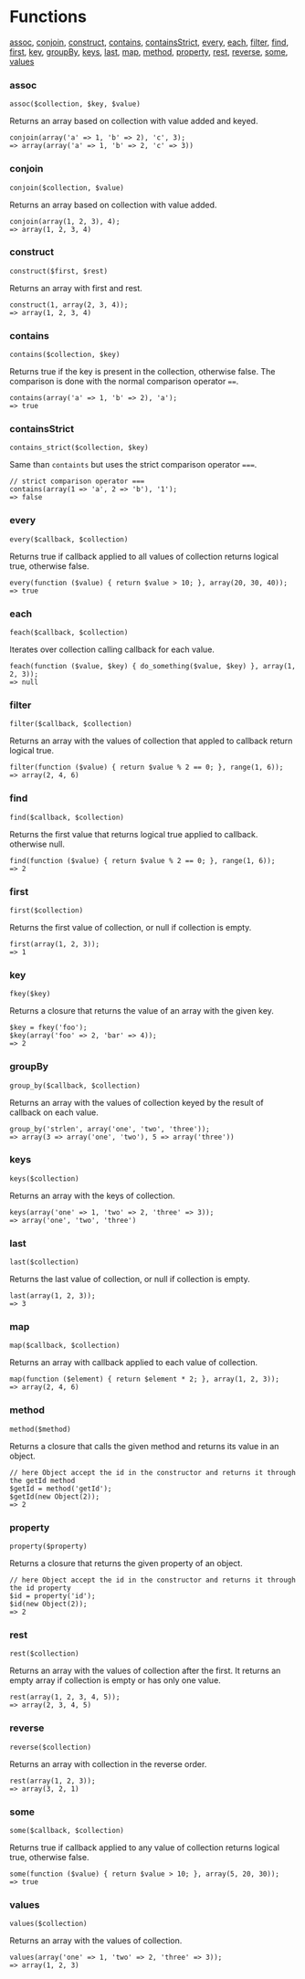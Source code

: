 # Functions

[assoc](#assoc), [conjoin](#conjoin), [construct](#construct), [contains](#contains), [containsStrict](#containsStrict), [every](#every), [each](#each), [filter](#filter), [find](#find), [first](#first), [key](#key), [groupBy](#groupBy), [keys](#keys), [last](#last), [map](#map), [method](#method), [property](#property), [rest](#rest), [reverse](#reverse), [some](#some), [values](#values)

<a name="assoc"></a>
### assoc

`assoc($collection, $key, $value)`

Returns an array based on collection with value added and keyed.

```
conjoin(array('a' => 1, 'b' => 2), 'c', 3);
=> array(array('a' => 1, 'b' => 2, 'c' => 3))
```

<a name="conjoin"></a>
### conjoin

`conjoin($collection, $value)`

Returns an array based on collection with value added.

```
conjoin(array(1, 2, 3), 4);
=> array(1, 2, 3, 4)
```

<a name="construct"></a>
### construct

`construct($first, $rest)`

Returns an array with first and rest.

```
construct(1, array(2, 3, 4));
=> array(1, 2, 3, 4)
```

<a name="contains"></a>
### contains

`contains($collection, $key)`

Returns true if the key is present in the collection, otherwise false.
The comparison is done with the normal comparison operator `==`.

```
contains(array('a' => 1, 'b' => 2), 'a');
=> true
```

<a name="containsStrict"></a>
### containsStrict

`contains_strict($collection, $key)`

Same than `containts` but uses the strict comparison operator `===`.

```
// strict comparison operator ===
contains(array(1 => 'a', 2 => 'b'), '1');
=> false
```

<a name="every"></a>
### every

`every($callback, $collection)`

Returns true if callback applied to all values of collection returns logical true, otherwise false.

```
every(function ($value) { return $value > 10; }, array(20, 30, 40));
=> true
```

<a name="each"></a>
### each

`feach($callback, $collection)`

Iterates over collection calling callback for each value.

```
feach(function ($value, $key) { do_something($value, $key) }, array(1, 2, 3));
=> null
```

<a name="filter"></a>
### filter

`filter($callback, $collection)`

Returns an array with the values of collection that appled to callback return logical true.

```
filter(function ($value) { return $value % 2 == 0; }, range(1, 6));
=> array(2, 4, 6)
```

<a name="find"></a>
### find

`find($callback, $collection)`

Returns the first value that returns logical true applied to callback. otherwise null.

```
find(function ($value) { return $value % 2 == 0; }, range(1, 6));
=> 2
```

<a name="first"></a>
### first

`first($collection)`

Returns the first value of collection, or null if collection is empty.

```
first(array(1, 2, 3));
=> 1
```

<a name="key"></a>
### key

`fkey($key)`

Returns a closure that returns the value of an array with the given key.

```
$key = fkey('foo');
$key(array('foo' => 2, 'bar' => 4));
=> 2
```

<a name="groupBy"></a>
### groupBy

`group_by($callback, $collection)`

Returns an array with the values of collection keyed by the result of callback on each value.

```
group_by('strlen', array('one', 'two', 'three'));
=> array(3 => array('one', 'two'), 5 => array('three'))
```

<a name="keys"></a>
### keys

`keys($collection)`

Returns an array with the keys of collection.

```
keys(array('one' => 1, 'two' => 2, 'three' => 3));
=> array('one', 'two', 'three')
```

<a name="last"></a>
### last

`last($collection)`

Returns the last value of collection, or null if collection is empty.

```
last(array(1, 2, 3));
=> 3
```

<a name="map"></a>
### map

`map($callback, $collection)`

Returns an array with callback applied to each value of collection.

```
map(function ($element) { return $element * 2; }, array(1, 2, 3));
=> array(2, 4, 6)
```

<a name="method"></a>
### method

`method($method)`

Returns a closure that calls the given method and returns its value in an object.

```
// here Object accept the id in the constructor and returns it through the getId method
$getId = method('getId');
$getId(new Object(2));
=> 2
```

<a name="property"></a>
### property

`property($property)`

Returns a closure that returns the given property of an object.

```
// here Object accept the id in the constructor and returns it through the id property
$id = property('id');
$id(new Object(2));
=> 2
```

<a name="rest"></a>
### rest

`rest($collection)`

Returns an array with the values of collection after the first.
It returns an empty array if collection is empty or has only one value.

```
rest(array(1, 2, 3, 4, 5));
=> array(2, 3, 4, 5)
```

<a name="reverse"></a>
### reverse

`reverse($collection)`

Returns an array with collection in the reverse order.

```
rest(array(1, 2, 3));
=> array(3, 2, 1)
```

<a name="some"></a>
### some

`some($callback, $collection)`

Returns true if callback applied to any value of collection returns logical true, otherwise false.

```
some(function ($value) { return $value > 10; }, array(5, 20, 30));
=> true
```

<a name="values"></a>
### values

`values($collection)`

Returns an array with the values of collection.

```
values(array('one' => 1, 'two' => 2, 'three' => 3));
=> array(1, 2, 3)
```
